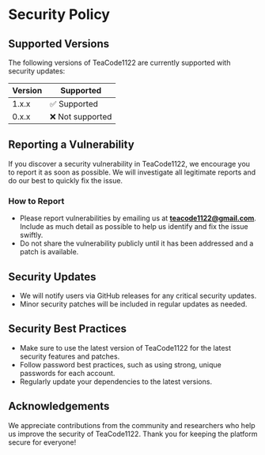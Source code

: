 # Security Policy

## Supported Versions

The following versions of TeaCode1122 are currently supported with security updates:

| Version       | Supported          |
| ------------- | ------------------ |
| 1.x.x         | ✅ Supported       |
| 0.x.x         | ❌ Not supported   |

## Reporting a Vulnerability

If you discover a security vulnerability in TeaCode1122, we encourage you to report it as soon as possible. We will investigate all legitimate reports and do our best to quickly fix the issue.

### How to Report

- Please report vulnerabilities by emailing us at **teacode1122@gmail.com**. Include as much detail as possible to help us identify and fix the issue swiftly.
- Do not share the vulnerability publicly until it has been addressed and a patch is available.

## Security Updates

- We will notify users via GitHub releases for any critical security updates.
- Minor security patches will be included in regular updates as needed.

## Security Best Practices

- Make sure to use the latest version of TeaCode1122 for the latest security features and patches.
- Follow password best practices, such as using strong, unique passwords for each account.
- Regularly update your dependencies to the latest versions.

## Acknowledgements

We appreciate contributions from the community and researchers who help us improve the security of TeaCode1122. Thank you for keeping the platform secure for everyone!
